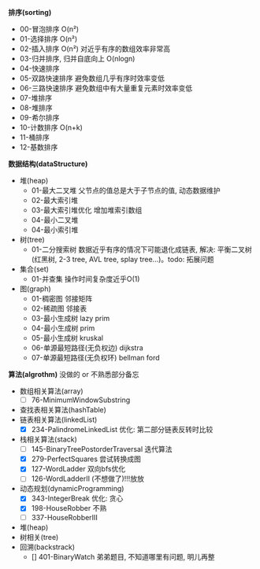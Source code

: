**排序(sorting)**
- 00-冒泡排序 O(n²)
- 01-选择排序 O(n²)
- 02-插入排序 O(n²) 对近乎有序的数组效率非常高
- 03-归并排序, 归并自底向上 O(nlogn)
- 04-快速排序
- 05-双路快速排序 避免数组几乎有序时效率变低
- 06-三路快速排序 避免数组中有大量重复元素时效率变低
- 07-堆排序
- 08-堆排序
- 09-希尔排序
- 10-计数排序 O(n+k)
- 11-桶排序
- 12-基数排序

**数据结构(dataStructure)**
- 堆(heap)
  - 01-最大二叉堆 父节点的值总是大于子节点的值, 动态数据维护
  - 02-最大索引堆
  - 03-最大索引堆优化 增加堆索引数组
  - 04-最小二叉堆
  - 04-最小索引堆
- 树(tree)
  - 01-二分搜索树 数据近乎有序的情况下可能退化成链表, 解决: 平衡二叉树(红黑树, 2-3 tree, AVL tree, splay tree...)。todo: 拓展问题
- 集合(set)
  - 01-并查集 操作时间复杂度近乎O(1)
- 图(graph)
  - 01-稠密图 邻接矩阵
  - 02-稀疏图 邻接表
  - 03-最小生成树 lazy prim
  - 04-最小生成树 prim
  - 05-最小生成树 kruskal
  - 06-单源最短路径(无负权边) dijkstra
  - 07-单源最短路径(无负权环) bellman ford

**算法(algrothm)** 没做的 or 不熟悉部分备忘
- 数组相关算法(array)
  - [ ] 76-MinimumWindowSubstring
- 查找表相关算法(hashTable)
- 链表相关算法(linkedList)
  - [x] 234-PalindromeLinkedList 优化: 第二部分链表反转时比较
- 栈相关算法(stack)
  - [ ] 145-BinaryTreePostorderTraversal 迭代算法
  - [x] 279-PerfectSquares 尝试转换成图
  - [x] 127-WordLadder 双向bfs优化
  - [ ] 126-WordLadderII (不想做了)!!!放放
- 动态规划(dynamicProgramming)
  - [x] 343-IntegerBreak 优化: 贪心
  - [x] 198-HouseRobber 不熟
  - [ ] 337-HouseRobberIII
- 堆(heap)
- 树相关(tree)
- 回溯(backstrack)
  - [] 401-BinaryWatch 弟弟题目, 不知道哪里有问题, 明儿再整
